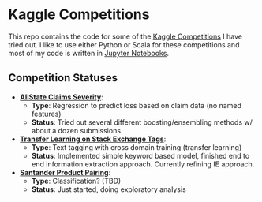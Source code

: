 # Kaggle Competitions

This repo contains the code for some of the [Kaggle Competitions](http://www.kaggle.com) I have tried out. I like to use either Python or Scala for these competitions and most of my code is written in [Jupyter Notebooks](http://www.jupyter.org).

## Competition Statuses
- **[AllState Claims Severity](./AllState)**: 
	- **Type**: Regression to predict loss based on claim data (no named features)
	- **Status**: Tried out several different boosting/ensembling methods w/ about a dozen submissions
- **[Transfer Learning on Stack Exchange Tags](./StackExchange)**:
	- **Type**: Text tagging with cross domain training (transfer learning)
	- **Status**: Implemented simple keyword based model, finished end to end information extraction approach. Currently refining IE approach.
- **[Santander Product Pairing](./Santander)**:
	- **Type**: Classification? (TBD)
	- **Status**: Just started, doing exploratory analysis
